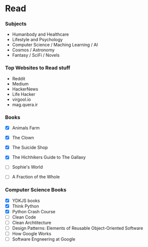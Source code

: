 # Read


### Subjects
- Humanbody and Healthcare
- Lifestyle and Psychology
- Computer Science / Maching Learning / AI
- Cosmos / Astronomy
- Fantasy / SciFi / Novels


### Top Websites to Read stuff
- Reddit
- Medium
- HackerNews
- Life Hacker
- virgool.io
- mag.quera.ir


### Books
- [x] Animals Farm
- [x] The Clown
- [x] The Suicide Shop
- [x] The Hichhikers Guide to The Gallaxy
- [ ] Sophie's World
- [ ] A Fraction of the Whole


### Computer Science Books
- [x] YDKJS books
- [x] Think Python
- [x] Python Crash Course
- [ ] Clean Code
- [ ] Clean Archtitecture
- [ ] Design Patterns: Elements of Reusable Object-Oriented Software
- [ ] How Google Works
- [ ] Software Engneering at Google

